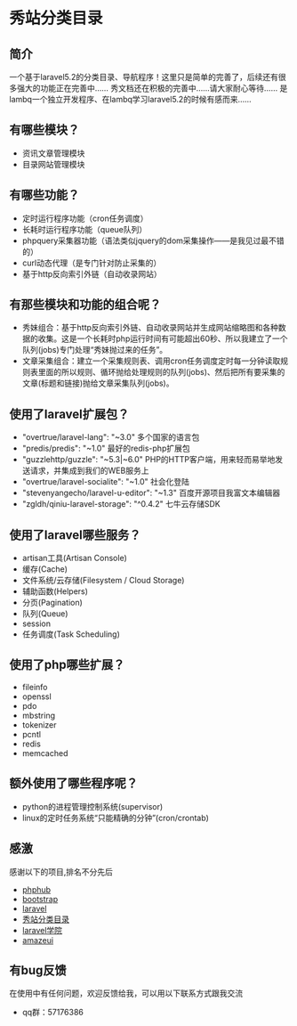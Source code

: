 # 秀站分类目录

## 简介

一个基于laravel5.2的分类目录、导航程序！这里只是简单的完善了，后续还有很多强大的功能正在完善中……
秀文档还在积极的完善中……请大家耐心等待……
是lambq一个独立开发程序、在lambq学习laravel5.2的时候有感而来……

## 有哪些模块？
* 资讯文章管理模块
* 目录网站管理模块

## 有哪些功能？
* 定时运行程序功能（cron任务调度）
* 长耗时运行程序功能（queue队列）
* phpquery采集器功能（语法类似jquery的dom采集操作——是我见过最不错的）
* curl动态代理（是专门针对防止采集的）
* 基于http反向索引外链（自动收录网站）

## 有那些模块和功能的组合呢？
* 秀妹组合：基于http反向索引外链、自动收录网站并生成网站缩略图和各种数据的收集。这是一个长耗时php运行时间有可能超出60秒、所以我建立了一个队列(jobs)专门处理“秀妹抛过来的任务”。
* 文章采集组合：建立一个采集规则表、调用cron任务调度定时每一分钟读取规则表里面的所以规则、循环抛给处理规则的队列(jobs)、然后把所有要采集的文章(标题和链接)抛给文章采集队列(jobs)。

## 使用了laravel扩展包？
* "overtrue/laravel-lang": "~3.0" 多个国家的语言包
* "predis/predis": "~1.0" 最好的redis-php扩展包
* "guzzlehttp/guzzle": "~5.3|~6.0" PHP的HTTP客户端，用来轻而易举地发送请求，并集成到我们的WEB服务上
* "overtrue/laravel-socialite": "~1.0" 社会化登陆
* "stevenyangecho/laravel-u-editor": "~1.3" 百度开源项目我富文本编辑器
* "zgldh/qiniu-laravel-storage": "^0.4.2" 七牛云存储SDK

## 使用了laravel哪些服务？
* artisan工具(Artisan Console)
* 缓存(Cache)
* 文件系统/云存储(Filesystem / Cloud Storage)
* 辅助函数(Helpers)
* 分页(Pagination)
* 队列(Queue)
* session
* 任务调度(Task Scheduling)

## 使用了php哪些扩展？
* fileinfo
* openssl
* pdo
* mbstring
* tokenizer
* pcntl
* redis
* memcached

## 额外使用了哪些程序呢？
* python的进程管理控制系统(supervisor)
* linux的定时任务系统“只能精确的分钟”(cron/crontab)

## 感激

感谢以下的项目,排名不分先后

* [phphub](https://phphub.org)
* [bootstrap](http://www.bootcss.com)
* [laravel](http://www.leravel.com)
* [秀站分类目录](http://www.webshowu.com)
* [laravel学院](http://laravelacademy.org)
* [amazeui](http://amazeui.org)

## 有bug反馈
在使用中有任何问题，欢迎反馈给我，可以用以下联系方式跟我交流

* qq群：57176386